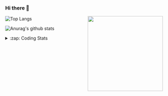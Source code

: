 ### Hi there 👋

<!--
**tao8687/tao8687** is a ✨ _special_ ✨ repository because its `README.md` (this file) appears on your GitHub profile.

Here are some ideas to get you started:

- 🔭 I’m currently working on ...
- 🌱 I’m currently learning ...
- 👯 I’m looking to collaborate on ...
- 🤔 I’m looking for help with ...
- 💬 Ask me about ...
- 📫 How to reach me: ...
- 😄 Pronouns: ...
- ⚡ Fun fact: ...
-->

<img align='right' src="https://media.giphy.com/media/M9gbBd9nbDrOTu1Mqx/giphy.gif" width="240">

  
![Top Langs](https://github-readme-stats.vercel.app/api/top-langs/?username=tao8687&layout=compact&title_color=23238E&text_color=A67D3D)

![Anurag's github stats](https://github-readme-stats.vercel.app/api?username=tao8687&show_icons=true&&text_color=A67D3D&title_color=23238E&show_icons=false&count_private=true&hide=stars)

<details>
  <summary>:zap: Coding Stats</summary>
  <br>
    
<!--START_SECTION:waka-->

```text
From: 18 December 2022 - To: 25 December 2022

C++          3 hrs 55 mins   █████████▓░░░░░░░░░░░░░░░   38.20 %
C            2 hrs 18 mins   █████▓░░░░░░░░░░░░░░░░░░░   22.50 %
Text         2 hrs           █████░░░░░░░░░░░░░░░░░░░░   19.62 %
Markdown     1 hr 22 mins    ███▒░░░░░░░░░░░░░░░░░░░░░   13.42 %
Makefile     18 mins         ▓░░░░░░░░░░░░░░░░░░░░░░░░   02.93 %
Bash         12 mins         ▒░░░░░░░░░░░░░░░░░░░░░░░░   01.95 %
```

<!--END_SECTION:waka-->
</details>
